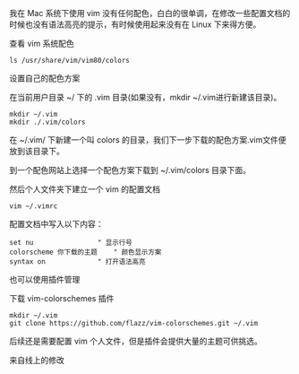 我在 Mac 系统下使用 vim 没有任何配色，白白的很单调，在修改一些配置文档的时候也没有语法高亮的提示，有时候使用起来没有在 Linux 下来得方便。

查看 vim 系统配色
```
ls /usr/share/vim/vim80/colors
```

设置自己的配色方案

在当前用户目录 ~/ 下的 .vim 目录(如果没有，mkdir ~/.vim进行新建该目录)。
```
mkdir ~/.vim
mkdir ./.vim/colors
```
在 ~/.vim/ 下新建一个叫 colors 的目录，我们下一步下载的配色方案.vim文件便放到该目录下。

到一个配色网站上选择一个配色方案下载到 ~/.vim/colors 目录下面。


然后个人文件夹下建立一个 vim 的配置文档
```
vim ~/.vimrc
```

配置文档中写入以下内容：
```
set nu                " 显示行号
colorscheme 你下载的主题    " 颜色显示方案
syntax on             " 打开语法高亮
```

也可以使用插件管理

下载 vim-colorschemes 插件
```
mkdir ~/.vim
git clone https://github.com/flazz/vim-colorschemes.git ~/.vim
```
后续还是需要配置 vim 个人文件，但是插件会提供大量的主题可供挑选。

来自线上的修改
